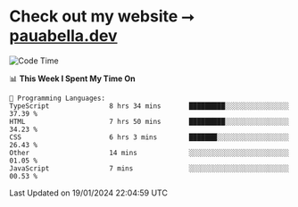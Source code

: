 # Check out my website ⭢ [pauabella.dev](https://pauabella.dev)

<!--START_SECTION:waka-->
![Code Time](http://img.shields.io/badge/Code%20Time-2%2C880%20hrs%204%20mins-blue)

📊 **This Week I Spent My Time On** 

```text
💬 Programming Languages: 
TypeScript               8 hrs 34 mins       █████████░░░░░░░░░░░░░░░░   37.39 % 
HTML                     7 hrs 50 mins       █████████░░░░░░░░░░░░░░░░   34.23 % 
CSS                      6 hrs 3 mins        ███████░░░░░░░░░░░░░░░░░░   26.43 % 
Other                    14 mins             ░░░░░░░░░░░░░░░░░░░░░░░░░   01.05 % 
JavaScript               7 mins              ░░░░░░░░░░░░░░░░░░░░░░░░░   00.53 % 
```


 Last Updated on 19/01/2024 22:04:59 UTC
<!--END_SECTION:waka-->
